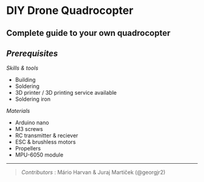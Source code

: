 # DIY Drone Quadrocopter
## Complete guide to your own quadrocopter

## *Prerequisites*
*Skills & tools*
- Building
- Soldering
- 3D printer / 3D printing service available
- Soldering iron

*Materials*
- Arduino nano
- M3 screws
- RC transmitter & reciever
- ESC & brushless motors
- Propellers
- MPU-6050 module


***

>*Contributors* : Mário Harvan & Juraj Martiček (@georgjr2)
